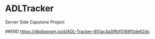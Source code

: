 # ADLTracker
Server Side Capstone Project

##ERD
https://dbdiagram.io/d/ADL-Tracker-651ac4a5ffbf5169f0de62dc
